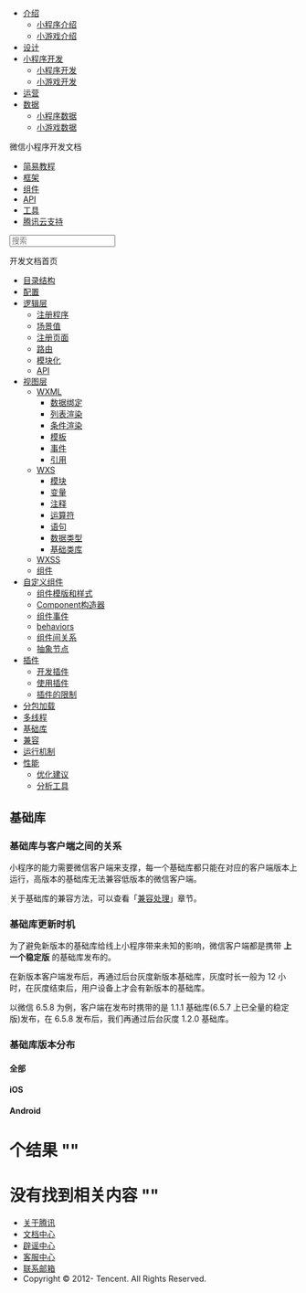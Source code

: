 <div class="book with-summary">

<div class="head">

<div class="head_box">

# [](javascript:; "_('微信公众平台 小程序')")

<div class="header_ctrls">

*   [介绍](javascript:;)
    *   [小程序介绍](https://mp.weixin.qq.com/debug/wxadoc/introduction/index.html)
    *   [小游戏介绍](https://mp.weixin.qq.com/debug/wxagame/introduction/index.html)
*   [设计](https://mp.weixin.qq.com/debug/wxadoc/design/index.html)
*   [小程序开发](javascript:;)
    *   [小程序开发](https://mp.weixin.qq.com/debug/wxadoc/dev/index.html)
    *   [小游戏开发](https://mp.weixin.qq.com/debug/wxagame/dev/index.html)
*   [运营](https://mp.weixin.qq.com/debug/wxadoc/product/index.html)
*   [数据](javascript:;)
    *   [小程序数据](https://mp.weixin.qq.com/debug/wxadoc/analysis/index.html)
    *   [小游戏数据](https://mp.weixin.qq.com/debug/wxagame/analysis/index.html)

</div>

</div>

</div>

<div class="sub_nav_box">

<div class="sub_nav_inner">

<div class="book-summary-opr" id="js-book-summary-opr"><a class="book-summary-btn"></a></div>

<div class="top_sub_nav">

<div class="top_title_wap"><span class="icon_title icon_dev"></span>

微信小程序开发文档

</div>

*   [简易教程](../)
*   [框架](MINA.html)
*   [组件](../component/)
*   [API](../api/)
*   [工具](../devtools/devtools.html)
*   [腾讯云支持](../qcloud/qcloud.html)

</div>

<div id="book-search-input" role="search">

<form><label for="search-input" class="search-icon" id="js-search-icon"></label><input type="text" id="search-input" name="search-input" placeholder="搜索"> </form>

</div>

</div>

</div>

<div class="book-summary">

<div class="book-summary-home" id="js-summary-home"><a><span class="icon_home_s icon_dev"></span><span class="s_title_2">开发文档首页</span></a></div>

<nav role="navigation">

*   [目录结构](structure.html)
*   [配置](config.html)
*   [逻辑层](app-service/)
    *   [注册程序](app-service/app.html)
    *   [场景值](app-service/scene.html)
    *   [注册页面](app-service/page.html)
    *   [路由](app-service/route.html)
    *   [模块化](app-service/module.html)
    *   [API](app-service/api.html)
*   [视图层](view/)
    *   [WXML](view/wxml/)
        *   [数据绑定](view/wxml/data.html)
        *   [列表渲染](view/wxml/list.html)
        *   [条件渲染](view/wxml/conditional.html)
        *   [模板](view/wxml/template.html)
        *   [事件](view/wxml/event.html)
        *   [引用](view/wxml/import.html)
    *   [WXS](view/wxs/)
        *   [模块](view/wxs/01wxs-module.html)
        *   [变量](view/wxs/02variate.html)
        *   [注释](view/wxs/03annotation.html)
        *   [运算符](view/wxs/04operator.html)
        *   [语句](view/wxs/05statement.html)
        *   [数据类型](view/wxs/06datatype.html)
        *   [基础类库](view/wxs/07basiclibrary.html)
    *   [WXSS](view/wxss.html)
    *   [组件](view/component.html)
*   [自定义组件](custom-component/)
    *   [组件模版和样式](custom-component/wxml-wxss.html)
    *   [Component构造器](custom-component/component.html)
    *   [组件事件](custom-component/events.html)
    *   [behaviors](custom-component/behaviors.html)
    *   [组件间关系](custom-component/relations.html)
    *   [抽象节点](custom-component/generics.html)
*   [插件](plugin/)
    *   [开发插件](plugin/development.html)
    *   [使用插件](plugin/using.html)
    *   [插件的限制](plugin/api-limit.html)
*   [分包加载](subpackages.html)
*   [多线程](workers.html)
*   [基础库](client-lib.html)
*   [兼容](compatibility.html)
*   [运行机制](operating-mechanism.html)
*   [性能](performance/)
    *   [优化建议](performance/tips.html)
    *   [分析工具](performance/tools.html)

</nav>

</div>

<div class="book-body">

<div class="body-inner">

<div class="page-wrapper" tabindex="-1" role="main">

<div class="page-inner">

<div id="book-search-results">

<div class="search-noresults">

<section class="normal markdown-section">

# 基础库

### 基础库与客户端之间的关系

小程序的能力需要微信客户端来支撑，每一个基础库都只能在对应的客户端版本上运行，高版本的基础库无法兼容低版本的微信客户端。

关于基础库的兼容方法，可以查看「[兼容处理](compatibility.html)」章节。

### 基础库更新时机

为了避免新版本的基础库给线上小程序带来未知的影响，微信客户端都是携带 **上一个稳定版** 的基础库发布的。

在新版本客户端发布后，再通过后台灰度新版本基础库，灰度时长一般为 12 小时，在灰度结束后，用户设备上才会有新版本的基础库。

以微信 6.5.8 为例，客户端在发布时携带的是 1.1.1 基础库(6.5.7 上已全量的稳定版)发布，在 6.5.8 发布后，我们再通过后台灰度 1.2.0 基础库。

### 基础库版本分布

#### 全部

#### iOS

#### Android

</section>

</div>

<div class="search-results">

<div class="has-results">

# <span class="search-results-count"></span>个结果 "<span class="search-query"></span>"

</div>

<div class="no-results">

# 没有找到相关内容 "<span class="search-query"></span>"

</div>

</div>

</div>

</div>

</div>

<div class="foot" id="footer">

*   [关于腾讯](http://www.tencent.com/zh-cn/index.shtml)
*   [文档中心](https://mp.weixin.qq.com/debug/wxadoc/introduction/index.html?t=1484641676&)
*   [辟谣中心](https://mp.weixin.qq.com/cgi-bin/opshowpage?action=dispelinfo&lang=zh_CN&begin=1&count=9)
*   [客服中心](http://kf.qq.com/faq/120911VrYVrA1509086vyumm.html)
*   [联系邮箱](mailto:weixinmp@qq.com)
*   Copyright © 2012-<span id="s_copyright_year"></span> Tencent. All Rights Reserved.

</div>

</div>

[](workers.html)[](compatibility.html)</div>

</div>
